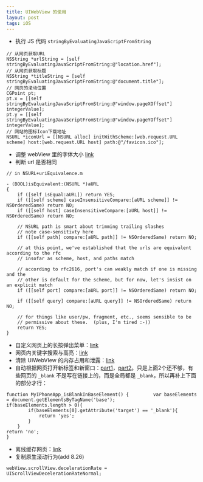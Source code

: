 ```yaml
---
title: UIWebView 的使用
layout: post
tags: iOS 
---
```


- 执行 JS 代码 `stringByEvaluatingJavaScriptFromString`
    
```
// 从网页获取URL
NSString *urlString = [self stringByEvaluatingJavaScriptFromString:@"location.href"];
// 从网页获取标题
NSString *titleString = [self stringByEvaluatingJavaScriptFromString:@"document.title"];
// 网页的滚动位置
CGPoint pt;
pt.x = [[self stringByEvaluatingJavaScriptFromString:@"window.pageXOffset"] integerValue];
pt.y = [[self stringByEvaluatingJavaScriptFromString:@"window.pageYOffset"] integerValue];
// 网站的图标Icon下载地址
NSURL *iconUrl = [[NSURL alloc] initWithScheme:[web.request.URL scheme] host:[web.request.URL host] path:@"/favicon.ico"];
```
- 调整 webView 里的字体大小 [link](http://www.cocoachina.com/bbs/read.php?tid=29707)
- 判断 url 是否相同

```
// in NSURL+uriEquivalence.m

- (BOOL)isEquivalent:(NSURL *)aURL
{
    if ([self isEqual:aURL]) return YES;
    if ([[self scheme] caseInsensitiveCompare:[aURL scheme]] != NSOrderedSame) return NO;
    if ([[self host] caseInsensitiveCompare:[aURL host]] != NSOrderedSame) return NO;

    // NSURL path is smart about trimming trailing slashes
    // note case-sensitivty here
    if ([[self path] compare:[aURL path]] != NSOrderedSame) return NO;

    // at this point, we've established that the urls are equivalent according to the rfc
    // insofar as scheme, host, and paths match

    // according to rfc2616, port's can weakly match if one is missing and the
    // other is default for the scheme, but for now, let's insist on an explicit match
    if ([[self port] compare:[aURL port]] != NSOrderedSame) return NO;

    if ([[self query] compare:[aURL query]] != NSOrderedSame) return NO;

    // for things like user/pw, fragment, etc., seems sensible to be
    // permissive about these.  (plus, I'm tired :-))
    return YES;
}
```
    
- 自定义网页上的长按弹出菜单：[link](http://www.icab.de/blog/2010/07/11/customize-the-contextual-menu-of-uiwebview/)
- 网页内关键字搜索与高亮：[link](http://www.icab.de/blog/2010/01/12/search-and-highlight-text-in-uiwebview/)
- 清除 UIWebVIew 的内存占用和泄露：[link](http://www.codercowboy.com/code-uiwebview-memory-leak-prevention/)
- 自动根据网页打开新标签和新窗口：[part1](http://www.icab.de/blog/2009/07/27/webkit-on-the-iphone-part-1/)，[part2](http://www.icab.de/blog/2009/07/27/webkit-on-the-iphone-part-1/)。只是上面2个还不够，有些网页的 `_blank` 不是写在链接上的，而是全局都是 `_blank`，所以再补上下面的部分才行：

```
function MyIPhoneApp_isBlankInBaseElement() {         var baseElements = document.getElementsByTagName('base');
if(baseElements.length > 0){
        if(baseElements[0].getAttribute('target') == '_blank'){
            return 'yes';
        }
    }
return 'no';
}
```
- 离线缓存网页：[link](http://www.keakon.net/2011/08/14/%E4%B8%BAUIWebView%E5%AE%9E%E7%8E%B0%E7%A6%BB%E7%BA%BF%E6%B5%8F%E8%A7%88)
- 复制原生滚动行为(add 8.26) 

```
webView.scrollView.decelerationRate = UIScrollViewDecelerationRateNormal;
```
  